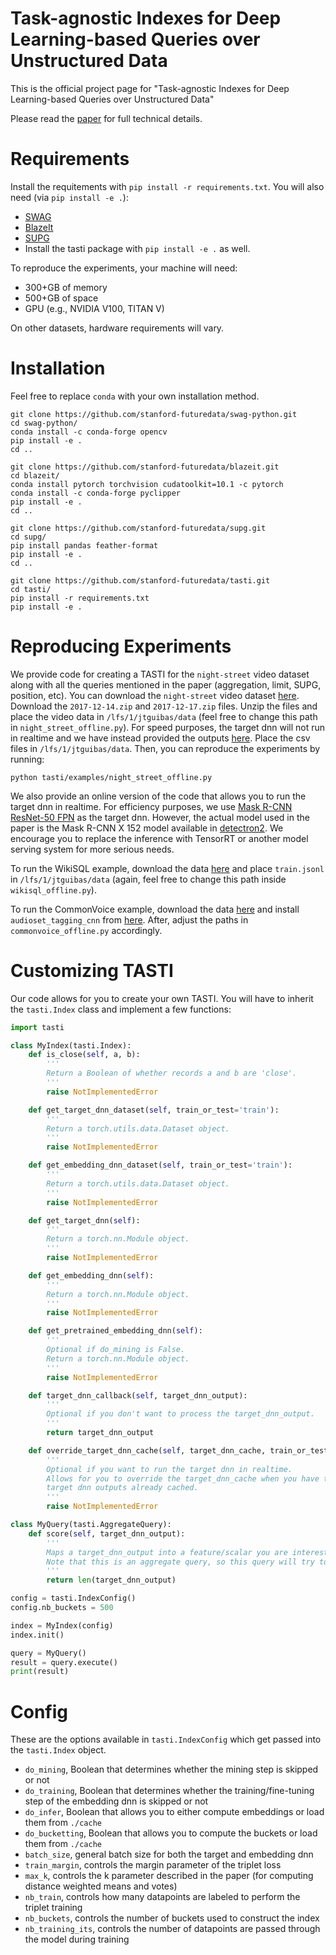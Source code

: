 # Task-agnostic Indexes for Deep Learning-based Queries over Unstructured Data

This is the official project page for "Task-agnostic Indexes for Deep Learning-based Queries over Unstructured Data"

Please read the [paper](https://arxiv.org/abs/2009.04540) for full technical details.

# Requirements

Install the requitements with `pip install -r requirements.txt`. You will also need (via `pip install -e .`):
- [SWAG](https://github.com/stanford-futuredata/swag-python)
- [BlazeIt](https://github.com/stanford-futuredata/blazeit)
- [SUPG](https://github.com/stanford-futuredata/supg)
- Install the tasti package with `pip install -e .` as well.

To reproduce the experiments, your machine will need:
- 300+GB of memory
- 500+GB of space
- GPU (e.g., NVIDIA V100, TITAN V)

On other datasets, hardware requirements will vary.

# Installation
Feel free to replace `conda` with your own installation method.
```
git clone https://github.com/stanford-futuredata/swag-python.git
cd swag-python/
conda install -c conda-forge opencv
pip install -e .
cd ..

git clone https://github.com/stanford-futuredata/blazeit.git
cd blazeit/
conda install pytorch torchvision cudatoolkit=10.1 -c pytorch
conda install -c conda-forge pyclipper
pip install -e .
cd ..

git clone https://github.com/stanford-futuredata/supg.git
cd supg/
pip install pandas feather-format
pip install -e .
cd ..

git clone https://github.com/stanford-futuredata/tasti.git
cd tasti/
pip install -r requirements.txt
pip install -e .
```

# Reproducing Experiments

We provide code for creating a TASTI for the `night-street` video dataset along with all the queries mentioned in the paper (aggregation, limit, SUPG, position, etc). You can download the `night-street` video dataset [here](https://drive.google.com/drive/folders/1phQuGu4oWwbArurprqruMztTdP1Fzz2F?usp=sharing). Download the `2017-12-14.zip` and `2017-12-17.zip` files. Unzip the files and place the video data in `/lfs/1/jtguibas/data` (feel free to change this path in `night_street_offline.py`). For speed purposes, the target dnn will not run in realtime and we have instead provided the outputs [here](https://drive.google.com/drive/folders/1XKZmBb0AvCBJX11bJGdoxdgMozoiSuWf?usp=sharing). Place the csv files in `/lfs/1/jtguibas/data`. Then, you can reproduce the experiments by running:

```
python tasti/examples/night_street_offline.py
```

We also provide an online version of the code that allows you to run the target dnn in realtime. For efficiency purposes, we use [Mask R-CNN ResNet-50 FPN](https://pytorch.org/docs/stable/torchvision/models.html#object-detection-instance-segmentation-and-person-keypoint-detection) as the target dnn. However, the actual model used in the paper is the Mask R-CNN X 152 model available in [detectron2](https://github.com/facebookresearch/detectron2). We encourage you to replace the inference with TensorRT or another model serving system for more serious needs.

To run the WikiSQL example, download the data [here](https://github.com/salesforce/WikiSQL) and place `train.jsonl` in `/lfs/1/jtguibas/data` (again, feel free to change this path inside `wikisql_offline.py`).

To run the CommonVoice example, download the data [here](https://commonvoice.mozilla.org/en/datasets) and install `audioset_tagging_cnn` from [here](https://github.com/qiuqiangkong/audioset_tagging_cnn). After, adjust the paths in `commonvoice_offline.py` accordingly.

# Customizing TASTI

Our code allows for you to create your own TASTI. You will have to inherit the `tasti.Index` class and implement a few functions:

```python
import tasti

class MyIndex(tasti.Index):
    def is_close(self, a, b):
        '''
        Return a Boolean of whether records a and b are 'close'.
        '''
        raise NotImplementedError

    def get_target_dnn_dataset(self, train_or_test='train'):
        '''
        Return a torch.utils.data.Dataset object.
        '''
        raise NotImplementedError

    def get_embedding_dnn_dataset(self, train_or_test='train'):
        '''
        Return a torch.utils.data.Dataset object.
        '''
        raise NotImplementedError

    def get_target_dnn(self):
        '''
        Return a torch.nn.Module object.
        '''
        raise NotImplementedError

    def get_embedding_dnn(self):
        '''
        Return a torch.nn.Module object.
        '''
        raise NotImplementedError

    def get_pretrained_embedding_dnn(self):
        '''
        Optional if do_mining is False.
        Return a torch.nn.Module object.
        '''
        raise NotImplementedError

    def target_dnn_callback(self, target_dnn_output):
        '''
        Optional if you don't want to process the target_dnn_output.
        '''
        return target_dnn_output

    def override_target_dnn_cache(self, target_dnn_cache, train_or_test='train'):
        '''
        Optional if you want to run the target dnn in realtime.
        Allows for you to override the target_dnn_cache when you have the
        target dnn outputs already cached.
        '''
        raise NotImplementedError

class MyQuery(tasti.AggregateQuery):
    def score(self, target_dnn_output):
        '''
        Maps a target_dnn_output into a feature/scalar you are interested in.
        Note that this is an aggregate query, so this query will try to estimate the total sum of these scores.
        '''
        return len(target_dnn_output)

config = tasti.IndexConfig()
config.nb_buckets = 500

index = MyIndex(config)
index.init()

query = MyQuery()
result = query.execute()
print(result)
```

# Config
These are the options available in `tasti.IndexConfig` which get passed into the `tasti.Index` object.
- `do_mining`, Boolean that determines whether the mining step is skipped or not
- `do_training`, Boolean that determines whether the training/fine-tuning step of the embedding dnn is skipped or not
- `do_infer`, Boolean that allows you to either compute embeddings or load them from `./cache`
- `do_bucketting`, Boolean that allows you to compute the buckets or load them from `./cache`
- `batch_size`, general batch size for both the target and embedding dnn
- `train_margin`, controls the margin parameter of the triplet loss
- `max_k`, controls the k parameter described in the paper (for computing distance weighted means and votes)
- `nb_train`, controls how many datapoints are labeled to perform the triplet training
- `nb_buckets`, controls the number of buckets used to construct the index
- `nb_training_its`, controls the number of datapoints are passed through the model during training
